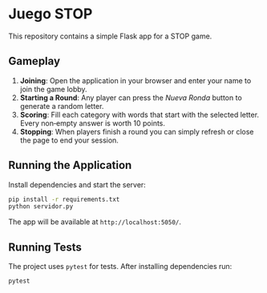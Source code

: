 # Juego STOP

This repository contains a simple Flask app for a STOP game.

## Gameplay

1. **Joining**: Open the application in your browser and enter your name to join the game lobby.
2. **Starting a Round**: Any player can press the *Nueva Ronda* button to generate a random letter.
3. **Scoring**: Fill each category with words that start with the selected letter. Every non‑empty answer is worth 10 points.
4. **Stopping**: When players finish a round you can simply refresh or close the page to end your session.

## Running the Application

Install dependencies and start the server:

```bash
pip install -r requirements.txt
python servidor.py
```

The app will be available at `http://localhost:5050/`.

## Running Tests

The project uses `pytest` for tests. After installing dependencies run:

```bash
pytest
```

